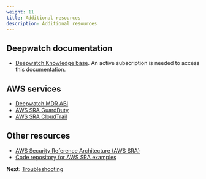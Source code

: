 ```yaml
---
weight: 11
title: Additional resources
description: Additional resources
---
```


## Deepwatch documentation

* [Deepwatch Knowledge base](https://deepwatch.service-now.com/$knowledge.do?sysparm_kb=dfc19531bf2021003f07e2c1ac0739ab&sysparm_category=55e01aaadb8a205051916a37059619c9&browse_type=categories&sysparm_type_filter=all). An active subscription is needed to access this documentation.

## AWS services

* [Deepwatch MDR ABI](https://github.com/aws-ia/cfn-abi-deepwatch-mdr)
* [AWS SRA GuardDuty](https://github.com/aws-samples/aws-security-reference-architecture-examples/tree/main/aws_sra_examples/modules/guardduty-org-module/templates)
* [AWS SRA CloudTrail](https://github.com/aws-samples/aws-security-reference-architecture-examples/tree/main/aws_sra_examples/modules/cloudtrail-org-module/templates)


## Other resources

* [AWS Security Reference Architecture (AWS SRA)](https://docs.aws.amazon.com/prescriptive-guidance/latest/security-reference-architecture/welcome.html)
* [Code repository for AWS SRA examples](https://docs.aws.amazon.com/prescriptive-guidance/latest/security-reference-architecture/code-repo.html)


**Next:** [Troubleshooting](/troubleshooting/index.html)